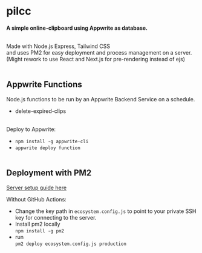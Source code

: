 # pilcc

<b>A simple online-clipboard using Appwrite as database.</b><br><br>

Made with Node.js Express, Tailwind CSS<br>
and uses PM2 for easy deployment and process management on a server.<br>
(Might rework to use React and Next.js for pre-rendering instead of ejs)<br><br>

## Appwrite Functions

Node.js functions to be run by an Appwrite Backend Service on a schedule.<br>
- delete-expired-clips<br><br>

Deploy to Appwrite:<br>
- `npm install -g appwrite-cli`
- `appwrite deploy function` <br><br>

## Deployment with PM2

[Server setup guide here](https://notes.ciliscu.com/40683/setup-easy-node-js-app-deployment-with-pm2-on-a-caddy-server-ubuntu)

Without GitHub Actions:<br>
- Change the key path in `ecosystem.config.js` to point to your private SSH key for connecting to the server.
- Install pm2 locally<br>
`npm install -g pm2`
- run<br>
`pm2 deploy ecosystem.config.js production`
